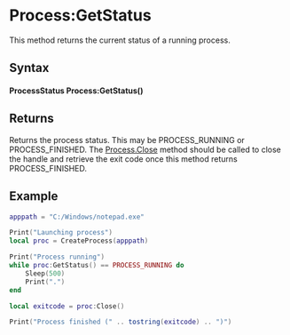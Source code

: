 # Process:GetStatus

This method returns the current status of a running process.

## Syntax 

#### ProcessStatus Process:GetStatus()

## Returns

Returns the process status. This may be PROCESS_RUNNING or PROCESS_FINISHED. The [Process.Close](Process_Close.md) method should be called to close the handle and retrieve the exit code once this method returns PROCESS_FINISHED.

## Example

```lua
apppath = "C:/Windows/notepad.exe"

Print("Launching process")
local proc = CreateProcess(apppath)

Print("Process running")
while proc:GetStatus() == PROCESS_RUNNING do
    Sleep(500)
    Print(".")
end

local exitcode = proc:Close()

Print("Process finished (" .. tostring(exitcode) .. ")")
```
